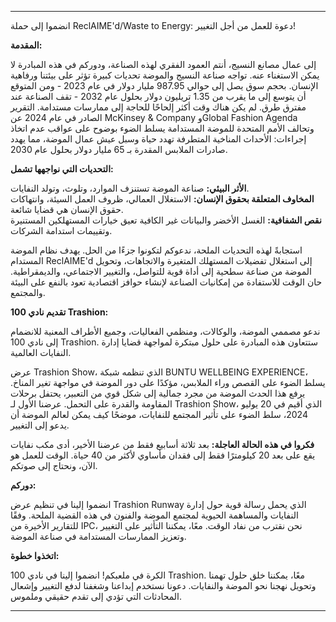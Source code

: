 ---

انضموا إلى حملة ReclAIME'd/Waste to Energy: دعوة للعمل من أجل التغيير!

**المقدمة:**

إلى عمال مصانع النسيج، أنتم العمود الفقري لهذه الصناعة، ودوركم في هذه المبادرة لا يمكن الاستغناء عنه. تواجه صناعة النسيج والموضة تحديات كبيرة تؤثر على بيئتنا ورفاهية الإنسان. بحجم سوق يصل إلى حوالي 987.95 مليار دولار في عام 2023 - ومن المتوقع أن يتوسع إلى ما يقرب من 1.35 تريليون دولار بحلول عام 2032 - تقف الصناعة عند مفترق طرق. لم يكن هناك وقت أكثر إلحاحًا للحاجة إلى ممارسات مستدامة. التقرير الصادر في عام 2024 عن McKinsey & Company وGlobal Fashion Agenda وتحالف الأمم المتحدة للموضة المستدامة يسلط الضوء بوضوح على عواقب عدم اتخاذ إجراءات: الأحداث المناخية المتطرفة تهدد حياة وسبل عيش عمال الموضة، مما يهدد صادرات الملابس المقدرة بـ 65 مليار دولار بحلول عام 2030.

**التحديات التي نواجهها تشمل:**

**الأثر البيئي:** صناعة الموضة تستنزف الموارد، وتلوث، وتولد النفايات.  
**المخاوف المتعلقة بحقوق الإنسان:** الاستغلال العمالي، ظروف العمل السيئة، وانتهاكات حقوق الإنسان هي قضايا شائعة.  
**نقص الشفافية:** الغسل الأخضر والبيانات غير الكافية تعيق خيارات المستهلكين المستنيرة وتقييمات استدامة الشركات.  

استجابةً لهذه التحديات الملحة، ندعوكم لتكونوا جزءًا من الحل. يهدف نظام الموضة المستدام ReclAIME'd إلى استغلال تفضيلات المستهلك المتغيرة والاتجاهات، وتحويل الموضة من صناعة سطحية إلى أداة قوية للتواصل، والتغيير الاجتماعي، والديمقراطية. حان الوقت للاستفادة من إمكانيات الصناعة لإنشاء حوافز اقتصادية تعود بالنفع على البيئة والمجتمع.

**تقديم نادي 100 Trashion:**

ندعو مصممي الموضة، والوكالات، ومنظمي الفعاليات، وجميع الأطراف المعنية للانضمام إلى نادي 100 Trashion. ستتعاون هذه المبادرة على حلول مبتكرة لمواجهة قضايا إدارة النفايات العالمية.

عرض Trashion Show، الذي تنظمه شبكة BUNTU WELLBEING EXPERIENCE، يسلط الضوء على القصص وراء الملابس، مؤكدًا على دور الموضة في مواجهة تغير المناخ. يرفع هذا الحدث الموضة من مجرد جمالية إلى شكل قوي من التعبير، يحتفل برحلات المقاومة والقدرة على التحمل. عرضنا الأول لـ Trashion Show، الذي أقيم في 20 يوليو 2024، سلط الضوء على تأثير المجتمع للنفايات، موضحًا كيف يمكن لعالم الموضة أن يدعو إلى التغيير.

**فكروا في هذه الحالة العاجلة:** بعد ثلاثة أسابيع فقط من عرضنا الأخير، أدى مكب نفايات يقع على بعد 20 كيلومترًا فقط إلى فقدان مأساوي لأكثر من 40 حياة. الوقت للعمل هو الآن، ونحتاج إلى صوتكم.

**دوركم:**

انضموا إلينا في تنظيم عرض Trashion Runway الذي يحمل رسالة قوية حول إدارة النفايات والمساهمة الحيوية لمجتمع الموضة والفنون في هذه القضية الملحة. وفقًا للتقارير الأخيرة من IPC، نحن نقترب من نفاد الوقت. معًا، يمكننا التأثير على التغيير وتعزيز الممارسات المستدامة في صناعة الموضة.

**اتخذوا خطوة:**

الكرة في ملعبكم! انضموا إلينا في نادي 100 Trashion. معًا، يمكننا خلق حلول تهمنا وتحويل نهجنا نحو الموضة والنفايات. دعونا نستخدم إبداعنا وشغفنا لدفع التغيير وإشعال المحادثات التي تؤدي إلى تقدم حقيقي وملموس.

---